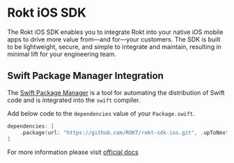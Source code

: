 # Rokt iOS SDK

The Rokt iOS SDK enables you to integrate Rokt into your native iOS mobile apps to drive more value from—and for—your customers. The SDK is built to be lightweight, secure, and simple to integrate and maintain, resulting in minimal lift for your engineering team.

## Swift Package Manager Integration

The [Swift Package Manager](https://swift.org/package-manager/) is a tool for automating the distribution of Swift code and is integrated into the `swift` compiler.

Add below code to the `dependencies` value of your `Package.swift`.

```swift
dependencies: [
    .package(url: "https://github.com/ROKT/rokt-sdk-ios.git", .upToNextMajor(from: "3.5.0"))
]
```

For more information please visit [official docs](https://docs.rokt.com/docs/sdk/ios/overview.html)

